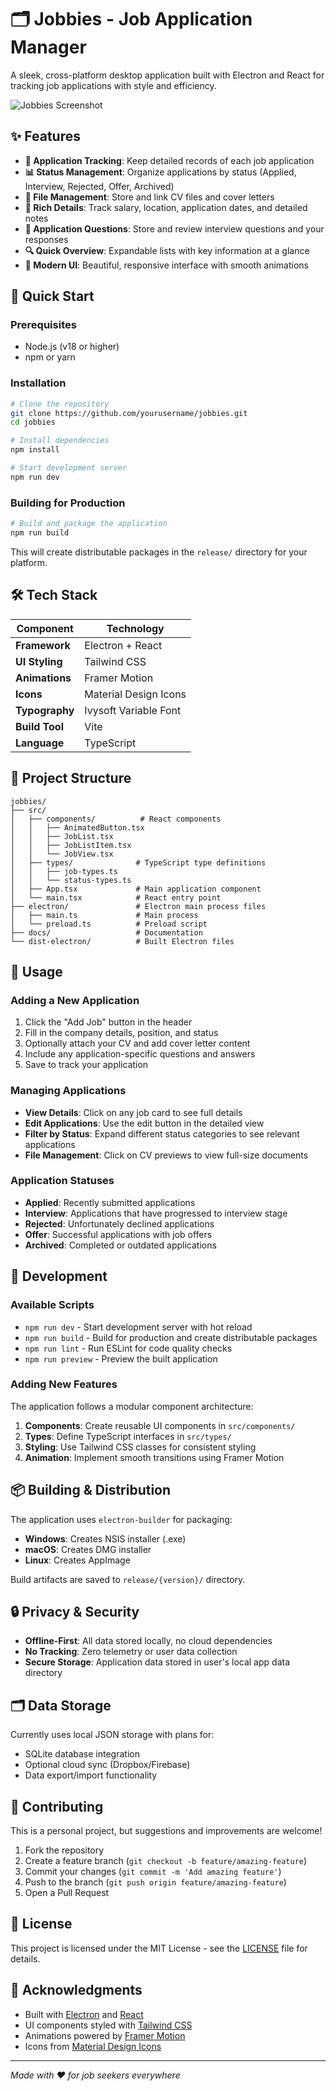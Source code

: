# 🗂 Jobbies - Job Application Manager

A sleek, cross-platform desktop application built with Electron and React for tracking job applications with style and efficiency.

![Jobbies Screenshot](./docs/screenshot.png) <!-- Add screenshot when available -->

## ✨ Features

- **📝 Application Tracking**: Keep detailed records of each job application
- **📊 Status Management**: Organize applications by status (Applied, Interview, Rejected, Offer, Archived)
- **📎 File Management**: Store and link CV files and cover letters
- **💼 Rich Details**: Track salary, location, application dates, and detailed notes
- **🎯 Application Questions**: Store and review interview questions and your responses
- **🔍 Quick Overview**: Expandable lists with key information at a glance
- **🎨 Modern UI**: Beautiful, responsive interface with smooth animations

## 🚀 Quick Start

### Prerequisites

- Node.js (v18 or higher)
- npm or yarn

### Installation

```bash
# Clone the repository
git clone https://github.com/yourusername/jobbies.git
cd jobbies

# Install dependencies
npm install

# Start development server
npm run dev
```

### Building for Production

```bash
# Build and package the application
npm run build
```

This will create distributable packages in the `release/` directory for your platform.

## 🛠 Tech Stack

| Component | Technology |
|-----------|------------|
| **Framework** | Electron + React |
| **UI Styling** | Tailwind CSS |
| **Animations** | Framer Motion |
| **Icons** | Material Design Icons |
| **Typography** | Ivysoft Variable Font |
| **Build Tool** | Vite |
| **Language** | TypeScript |

## 📁 Project Structure

```
jobbies/
├── src/
│   ├── components/          # React components
│   │   ├── AnimatedButton.tsx
│   │   ├── JobList.tsx
│   │   ├── JobListItem.tsx
│   │   └── JobView.tsx
│   ├── types/              # TypeScript type definitions
│   │   ├── job-types.ts
│   │   └── status-types.ts
│   ├── App.tsx             # Main application component
│   └── main.tsx            # React entry point
├── electron/               # Electron main process files
│   ├── main.ts             # Main process
│   └── preload.ts          # Preload script
├── docs/                   # Documentation
└── dist-electron/          # Built Electron files
```

## 🎯 Usage

### Adding a New Application

1. Click the "Add Job" button in the header
2. Fill in the company details, position, and status
3. Optionally attach your CV and add cover letter content
4. Include any application-specific questions and answers
5. Save to track your application

### Managing Applications

- **View Details**: Click on any job card to see full details
- **Edit Applications**: Use the edit button in the detailed view
- **Filter by Status**: Expand different status categories to see relevant applications
- **File Management**: Click on CV previews to view full-size documents

### Application Statuses

- **Applied**: Recently submitted applications
- **Interview**: Applications that have progressed to interview stage
- **Rejected**: Unfortunately declined applications
- **Offer**: Successful applications with job offers
- **Archived**: Completed or outdated applications

## 🔧 Development

### Available Scripts

- `npm run dev` - Start development server with hot reload
- `npm run build` - Build for production and create distributable packages
- `npm run lint` - Run ESLint for code quality checks
- `npm run preview` - Preview the built application

### Adding New Features

The application follows a modular component architecture:

1. **Components**: Create reusable UI components in `src/components/`
2. **Types**: Define TypeScript interfaces in `src/types/`
3. **Styling**: Use Tailwind CSS classes for consistent styling
4. **Animation**: Implement smooth transitions using Framer Motion

## 📦 Building & Distribution

The application uses `electron-builder` for packaging:

- **Windows**: Creates NSIS installer (.exe)
- **macOS**: Creates DMG installer
- **Linux**: Creates AppImage

Build artifacts are saved to `release/{version}/` directory.

## 🔒 Privacy & Security

- **Offline-First**: All data stored locally, no cloud dependencies
- **No Tracking**: Zero telemetry or user data collection
- **Secure Storage**: Application data stored in user's local app data directory

## 🗂 Data Storage

Currently uses local JSON storage with plans for:
- SQLite database integration
- Optional cloud sync (Dropbox/Firebase)
- Data export/import functionality

## 🤝 Contributing

This is a personal project, but suggestions and improvements are welcome!

1. Fork the repository
2. Create a feature branch (`git checkout -b feature/amazing-feature`)
3. Commit your changes (`git commit -m 'Add amazing feature'`)
4. Push to the branch (`git push origin feature/amazing-feature`)
5. Open a Pull Request

## 📄 License

This project is licensed under the MIT License - see the [LICENSE](LICENSE) file for details.

## 🙏 Acknowledgments

- Built with [Electron](https://electronjs.org/) and [React](https://reactjs.org/)
- UI components styled with [Tailwind CSS](https://tailwindcss.com/)
- Animations powered by [Framer Motion](https://framer.com/motion/)
- Icons from [Material Design Icons](https://materialdesignicons.com/)

---

*Made with ❤️ for job seekers everywhere*